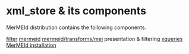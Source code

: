 xml_store & its components
==============================

MerMEId distribution contains the following components.
    
[filter](filter/README.html)
[mermeid](mermeid/README.html)
[mermeid/transforms/mei](transforms/README.html) presentation & filtering
[xqueries](xqueries/README.html)
[MerMEId installation](mermeid/INSTALL.html)
